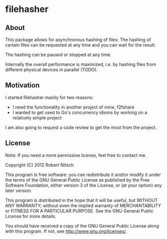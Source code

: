 filehasher
==========

About
-----

This package allows for asynchronous hashing of files: The hashing of certain
files can be requested at any time and you can wait for the result.

The hashing can be paused or stopped at any time.

Internally the overall performance is maximized, i.e. by hashing files from different
physical devices in parallel (TODO).

Motivation
----------

I started filehasher mainly for two reasons:
* I need the functionality in another project of mine, f2fshare
* I wanted to get used to Go's concurrency idioms by working on a relatively simple project

I am also going to request a code review to get the most from the project.

License
-------

Note: If you need a more permissive license, feel free to contact me.

Copyright (C) 2012 Robert Nitsch

This program is free software: you can redistribute it and/or modify
it under the terms of the GNU General Public License as published by
the Free Software Foundation, either version 3 of the License, or
(at your option) any later version.

This program is distributed in the hope that it will be useful,
but WITHOUT ANY WARRANTY; without even the implied warranty of
MERCHANTABILITY or FITNESS FOR A PARTICULAR PURPOSE.  See the
GNU General Public License for more details.

You should have received a copy of the GNU General Public License
along with this program.  If not, see <http://www.gnu.org/licenses/>.
